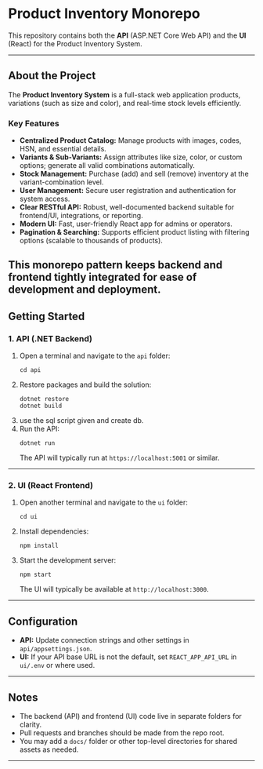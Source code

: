 # Product Inventory Monorepo

This repository contains both the **API** (ASP.NET Core Web API) and the **UI** (React) for the Product Inventory System.

---

## About the Project

The **Product Inventory System** is a full-stack web application products, variations (such as size and color), and real-time stock levels efficiently. 

### Key Features

- **Centralized Product Catalog:** Manage products with images, codes, HSN, and essential details.
- **Variants & Sub-Variants:** Assign attributes like size, color, or custom options; generate all valid combinations automatically.
- **Stock Management:** Purchase (add) and sell (remove) inventory at the variant-combination level.
- **User Management:** Secure user registration and authentication for system access.
- **Clear RESTful API:** Robust, well-documented backend suitable for frontend/UI, integrations, or reporting.
- **Modern UI:** Fast, user-friendly React app for admins or operators.
- **Pagination & Searching:** Supports efficient product listing with filtering options (scalable to thousands of products).

This monorepo pattern keeps backend and frontend tightly integrated for ease of development and deployment.
---

## Getting Started

### 1. API (.NET Backend)

1. Open a terminal and navigate to the `api` folder:
    ```
    cd api
    ```
2. Restore packages and build the solution:
    ```
    dotnet restore
    dotnet build
    ```
3. use the sql script given and create db.
4. Run the API:
    ```
    dotnet run
    ```
    The API will typically run at `https://localhost:5001` or similar.

---

### 2. UI (React Frontend)

1. Open another terminal and navigate to the `ui` folder:
    ```
    cd ui
    ```
2. Install dependencies:
    ```
    npm install
    ```
3. Start the development server:
    ```
    npm start
    ```
    The UI will typically be available at `http://localhost:3000`.

---

## Configuration

- **API:** Update connection strings and other settings in `api/appsettings.json`.
- **UI:** If your API base URL is not the default, set `REACT_APP_API_URL` in `ui/.env` or where used.

---

## Notes

- The backend (API) and frontend (UI) code live in separate folders for clarity.
- Pull requests and branches should be made from the repo root.
- You may add a `docs/` folder or other top-level directories for shared assets as needed.

---

